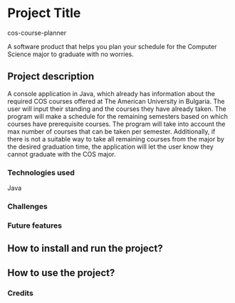 # Project Title
 cos-course-planner
 
A software product that helps you plan your schedule for the Computer Science major to graduate with no worries.

## Project description

A console application in Java, which already has information about the required COS courses offered at The American University in Bulgaria. The user will input their standing and the courses they have already taken. The program will make a schedule for the remaining semesters based on which courses have prerequisite courses. The program will take into account the max number of courses that can be taken per semester. Additionally, if there is not a suitable way to take all remaining courses from the major by the desired graduation time, the application will let the user know they cannot graduate with the COS major.
### Technologies used
Java
### Challenges
### Future features

## How to install and run the project?

## How to use the project?

### Credits







